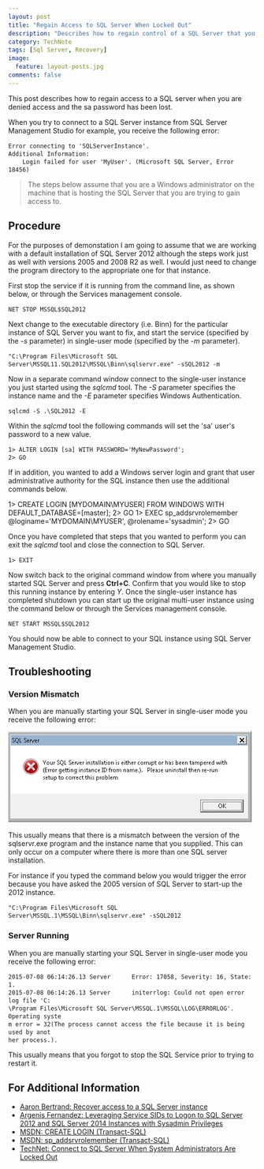 ```yaml
---
layout: post
title: "Regain Access to SQL Server When Locked Out"
description: "Describes how to regain control of a SQL Server that you can no longer connect to because of a lost password or incorrect security settings."
category: TechNote
tags: [Sql Server, Recovery]
image: 
  feature: layout-posts.jpg
comments: false
---
```


This post describes how to regain access to a SQL server when you are denied access and the sa password has been lost.

<!-- more -->

When you try to connect to a SQL Server instance from SQL Server Management Studio for example, you receive the following error:

	Error connecting to 'SQLServerInstance'.
	Additional Information:
  		Login failed for user 'MyUser'. (Microsoft SQL Server, Error 18456)

> The steps below assume that you are a Windows administrator on the machine that is hosting the SQL Server that you are trying to gain access to.

## Procedure

For the purposes of demonstation I am going to assume that we are working with a default installation of SQL Server 2012 although the steps work just as well with versions 2005 and 2008 R2 as well. I would just need to change the program directory to the appropriate one for that instance.

First stop the service if it is running from the command line, as shown below, or through the Services management console.

	NET STOP MSSQL$SQL2012

Next change to the executable directory (i.e. Binn) for the particular instance of SQL Server you want to fix, and start the service (specified by the *-s* parameter) in single-user mode (specified by the *-m* parameter). 

	"C:\Program Files\Microsoft SQL Server\MSSQL11.SQL2012\MSSQL\Binn\sqlservr.exe" -sSQL2012 -m

Now in a separate command window connect to the single-user instance you just started using the *sqlcmd* tool. The *-S* parameter specifies the instance name and the *-E* parameter specifies Windows Authentication.

	sqlcmd -S .\SQL2012 -E

Within the *sqlcmd* tool the following commands will set the 'sa' user's password to a new value.

	1> ALTER LOGIN [sa] WITH PASSWORD='MyNewPassword';
	2> GO

If in addition, you wanted to add a Windows server login and grant that user administrative authority for the SQL instance then use the additional commands below.

1> CREATE LOGIN [MYDOMAIN\MYUSER] FROM WINDOWS WITH DEFAULT_DATABASE=[master];
2> GO
1> EXEC sp_addsrvrolemember @loginame='MYDOMAIN\MYUSER', @rolename='sysadmin';
2> GO

Once you have completed that steps that you wanted to perform you can exit the *sqlcmd* tool and close the connection to SQL Server.

	1> EXIT

Now switch back to the original command window from where you manually started SQL Server and press **Ctrl+C**. Confirm that you would like to stop this running instance by entering *Y*. Once the single-user instance has completed shutdown you can start up the original multi-user instance using the command below or through the Services management console.

	NET START MSSQL$SQL2012

You should now be able to connect to your SQL instance using SQL Server Management Studio.


## Troubleshooting

### Version Mismatch

When you are manually starting your SQL Server in single-user mode you receive the following error:

![Your SQL Server installation is either corrupt or has been tampered with (Error getting instance ID from name). Please uninstall then re-run setup to correct this problem.](/images/posts/regain-access-sql-server-when-locked-out-01.png)

This usually means that there is a mismatch between the version of the sqlservr.exe program and the instance name that you supplied. This can only occur on a computer where there is more than one SQL server installation. 

For instance if you typed the command below you would trigger the error because you have asked the 2005 version of SQL Server to start-up the 2012 instance.

	"C:\Program Files\Microsoft SQL Server\MSSQL.1\MSSQL\Binn\sqlservr.exe" -sSQL2012 

### Server Running

When you are manually starting your SQL Server in single-user mode you receive the following error:


	2015-07-08 06:14:26.13 Server      Error: 17058, Severity: 16, State: 1.
	2015-07-08 06:14:26.13 Server      initerrlog: Could not open error log file 'C:
	\Program Files\Microsoft SQL Server\MSSQL.1\MSSQL\LOG\ERRORLOG'. Operating syste
	m error = 32(The process cannot access the file because it is being used by anot
	her process.).

This usually means that you forgot to stop the SQL Service prior to trying to restart it.

## For Additional Information

* [Aaron Bertrand: Recover access to a SQL Server instance](https://www.mssqltips.com/sqlservertip/2682/recover-access-to-a-sql-server-instance/)
* [Argenis Fernandez: Leveraging Service SIDs to Logon to SQL Server 2012 and SQL Server 2014 Instances with Sysadmin Privileges](http://sqlblog.com/blogs/argenis_fernandez/archive/2012/01/12/leveraging-service-sids-to-logon-to-sql-server-2012-instances-with-sysadmin-privileges.aspx)
* [MSDN: CREATE LOGIN (Transact-SQL)](https://msdn.microsoft.com/en-us/library/ms189751.aspx)
* [MSDN: sp_addsrvrolemember (Transact-SQL)](https://msdn.microsoft.com/en-us/library/ms186320.aspx)
* [TechNet: Connect to SQL Server When System Administrators Are Locked Out](https://technet.microsoft.com/en-us/library/dd207004.aspx)
